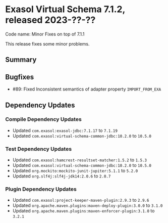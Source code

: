 # Exasol Virtual Schema 7.1.2, released 2023-??-??

Code name: Minor Fixes on top of 7.1.1

This release fixes some minor problems.

## Summary

## Bugfixes

* #89: Fixed Inconsistent semantics of adapter property `IMPORT_FROM_EXA`

## Dependency Updates

### Compile Dependency Updates

* Updated `com.exasol:exasol-jdbc:7.1.17` to `7.1.19`
* Updated `com.exasol:virtual-schema-common-jdbc:10.2.0` to `10.5.0`

### Test Dependency Updates

* Updated `com.exasol:hamcrest-resultset-matcher:1.5.2` to `1.5.3`
* Updated `com.exasol:virtual-schema-common-jdbc:10.2.0` to `10.5.0`
* Updated `org.mockito:mockito-junit-jupiter:5.1.1` to `5.2.0`
* Updated `org.slf4j:slf4j-jdk14:2.0.6` to `2.0.7`

### Plugin Dependency Updates

* Updated `com.exasol:project-keeper-maven-plugin:2.9.3` to `2.9.6`
* Updated `org.apache.maven.plugins:maven-deploy-plugin:3.0.0` to `3.1.0`
* Updated `org.apache.maven.plugins:maven-enforcer-plugin:3.1.0` to `3.2.1`
